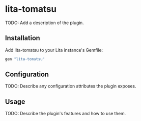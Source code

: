 # lita-tomatsu

TODO: Add a description of the plugin.

## Installation

Add lita-tomatsu to your Lita instance's Gemfile:

``` ruby
gem "lita-tomatsu"
```

## Configuration

TODO: Describe any configuration attributes the plugin exposes.

## Usage

TODO: Describe the plugin's features and how to use them.
